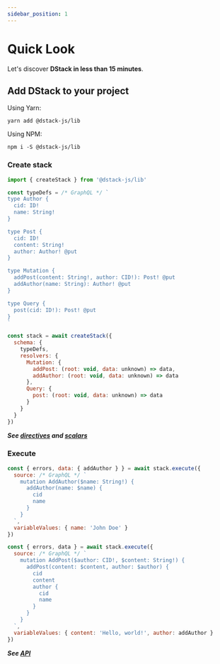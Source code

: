 ```yaml
---
sidebar_position: 1
---
```


# Quick Look

Let's discover **DStack in less than 15 minutes**.

## Add DStack to your project

Using Yarn:
```shell
yarn add @dstack-js/lib
```

Using NPM:
```shell
npm i -S @dstack-js/lib
```

### Create stack
```javascript
import { createStack } from '@dstack-js/lib'

const typeDefs = /* GraphQL */ `
type Author {
  cid: ID!
  name: String!
}

type Post {
  cid: ID!
  content: String!
  author: Author! @put
}

type Mutation {
  addPost(content: String!, author: CID!): Post! @put
  addAuthor(name: String): Author! @put
}

type Query {
  post(cid: ID!): Post! @put
}
`

const stack = await createStack({
  schema: {
    typeDefs,
    resolvers: {
      Mutation: {
        addPost: (root: void, data: unknown) => data,
        addAuthor: (root: void, data: unknown) => data
      },
      Query: {
        post: (root: void, data: unknown) => data
      }
    }
  }
})
```

_**See [directives](/docs/directives) and [scalars](/docs/scalars)**_

### Execute
```javascript
const { errors, data: { addAuthor } } = await stack.execute({
  source: /* GraphQL */ `
    mutation AddAuthor($name: String!) {
      addAuthor(name: $name) {
        cid
        name
      }
    }
  `,
  variableValues: { name: 'John Doe' }
})

const { errors, data } = await stack.execute({
  source: /* GraphQL */ `
    mutation AddPost($author: CID!, $content: String!) {
      addPost(content: $content, author: $author) {
        cid
        content
        author {
          cid
          name
        }
      }
    }
  `,
  variableValues: { content: 'Hello, world!', author: addAuthor }
})
```


_**See [API](/docs/api)**_
